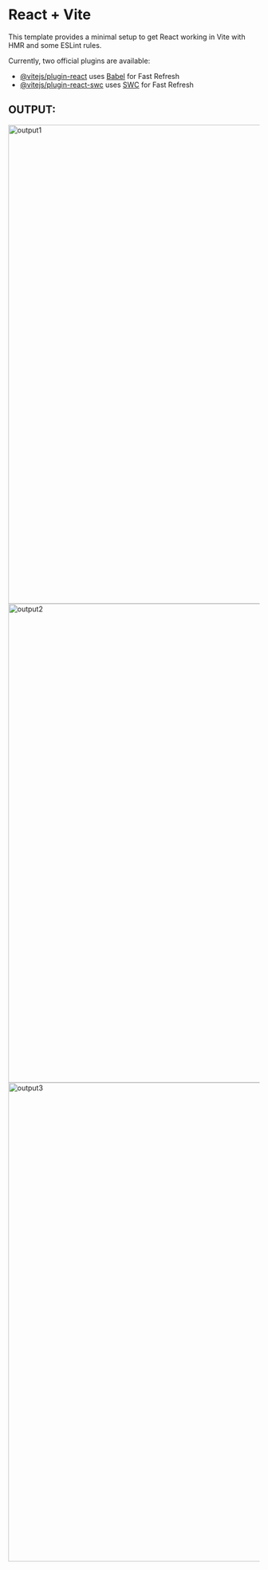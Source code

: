 # React + Vite

This template provides a minimal setup to get React working in Vite with HMR and some ESLint rules.

Currently, two official plugins are available:

- [@vitejs/plugin-react](https://github.com/vitejs/vite-plugin-react/blob/main/packages/plugin-react/README.md) uses [Babel](https://babeljs.io/) for Fast Refresh
- [@vitejs/plugin-react-swc](https://github.com/vitejs/vite-plugin-react-swc) uses [SWC](https://swc.rs/) for Fast Refresh

## OUTPUT:

<img width="960" alt="output1" src="https://github.com/Shrruthilaya-Gangadaran/Simple-Stop-Watch/assets/93427705/9e08fc3c-a8d9-4cc4-b44e-0ce5d1677d6e">
<img width="960" alt="output2" src="https://github.com/Shrruthilaya-Gangadaran/Simple-Stop-Watch/assets/93427705/05078001-ecf3-41f0-9d21-eed5940bdd47">
<img width="960" alt="output3" src="https://github.com/Shrruthilaya-Gangadaran/Simple-Stop-Watch/assets/93427705/281bb9d2-3a8b-4781-93df-89b180d025d0">
